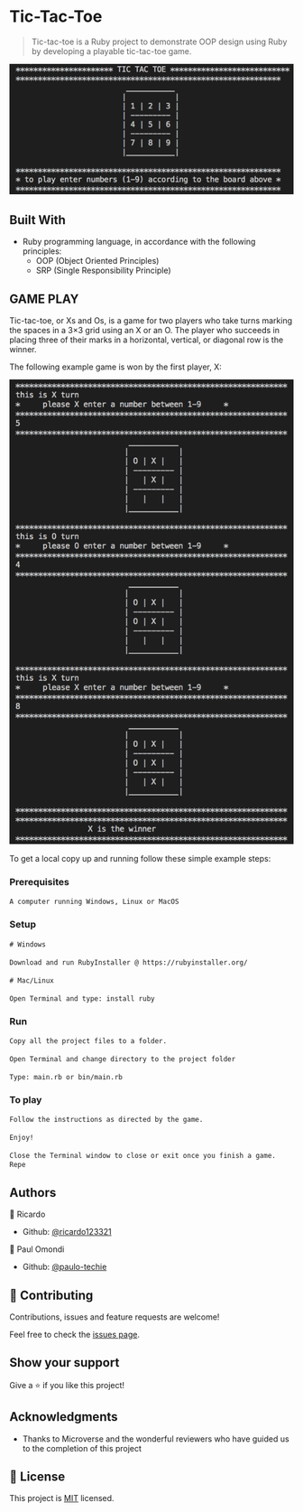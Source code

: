 # Tic-Tac-Toe

> Tic-tac-toe is a Ruby project to demonstrate OOP design using Ruby by developing a playable tic-tac-toe game.

![screenshot](./how_to_play.png)


## Built With

- Ruby programming language, in accordance with the following principles:
    - OOP (Object Oriented Principles)
    - SRP (Single Responsibility Principle)


## GAME PLAY

Tic-tac-toe, or Xs and Os, is a game for two players who take turns marking the spaces in a 3×3 grid using an X or an O. The player who succeeds in placing three of their marks in a horizontal, vertical, or diagonal row is the winner. 

The following example game is won by the first player, X:

![screenshot](./app_screenshot.png)


To get a local copy up and running follow these simple example steps:

### Prerequisites
    
    A computer running Windows, Linux or MacOS

### Setup

    # Windows

    Download and run RubyInstaller @ https://rubyinstaller.org/

    # Mac/Linux

    Open Terminal and type: install ruby


### Run

    Copy all the project files to a folder.

    Open Terminal and change directory to the project folder
    
    Type: main.rb or bin/main.rb

### To play

    Follow the instructions as directed by the game.
    
    Enjoy!

    Close the Terminal window to close or exit once you finish a game. Repe


## Authors

👤 Ricardo

- Github: [@ricardo123321](https://github.com/ricardo123321)

👤 Paul Omondi

- Github: [@paulo-techie](https://github.com/paulo-techie)


## 🤝 Contributing

Contributions, issues and feature requests are welcome!

Feel free to check the [issues page](issues/).

## Show your support

Give a ⭐️ if you like this project!

## Acknowledgments

- Thanks to Microverse and the wonderful reviewers who have guided us to the completion of this project


## 📝 License

This project is [MIT](lic.url) licensed.
